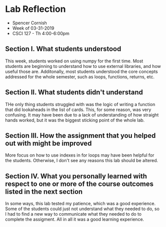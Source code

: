 # Lab Reflection

- Spencer Cornish
- Week of 03-31-2019
- CSCI 127 - Th 4:00-6:00pm

## Section I. What students understood

This week, students worked on using numpy for the first time. Most students are beginning to understand how to use external libraries, and how useful those are. Additonally, most students understood the core concepts addressed for the whole semester, such as loops, functions, returns, etc.

## Section II. What students didn't understand

THe only thing students struggled with was the logic of writing a function that did lookaheads in the list of cards. This, for some reason, was very confusing. It may have been due to a lack of understanding of how straight hands worked, but it was the biggest sticking point of the whole lab.

## Section III. How the assignment that you helped out with might be improved

More focus on how to use indexes in for loops may have been helpful for the students. Otherwise, I don't see any reasons this lab should be altered.

## Section IV. What you personally learned with respect to one or more of the course outcomes listed in the next section

In some ways, this lab tested my patience, which was a good experience. Some of the students could just not understand what they needed to do, so I had to find a new way to communicate what they needed to do to complete the assigment. All in all it was a good learning experience.
